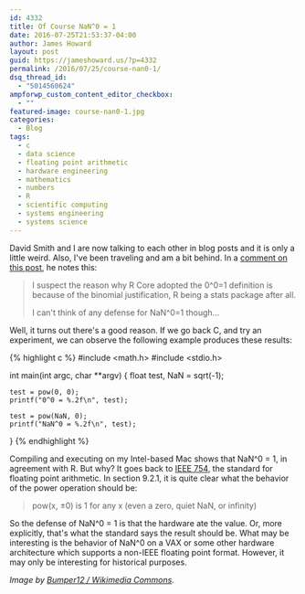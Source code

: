 ```yaml
---
id: 4332
title: Of Course NaN^0 = 1
date: 2016-07-25T21:53:37-04:00
author: James Howard
layout: post
guid: https://jameshoward.us/?p=4332
permalink: /2016/07/25/course-nan0-1/
dsq_thread_id:
  - "5014560624"
ampforwp_custom_content_editor_checkbox:
  - ""
featured-image: course-nan0-1.jpg
categories:
  - Blog
tags:
  - c
  - data science
  - floating point arithmetic
  - hardware engineering
  - mathematics
  - numbers
  - R
  - scientific computing
  - systems engineering
  - systems science
---
```

David Smith and I are now talking to each other in blog posts and
it is only a little weird.  Also, I've been traveling and am a bit
behind.  In a [comment on this
post](http://blog.revolutionanalytics.com/2016/07/understanding-na-in-r.html),
he notes this:

> I suspect the reason why R Core adopted the 0^0=1 definition is
because of the binomial justification, R being a stats package after
all.
>
> I can't think of any defense for NaN^0=1 though...

Well, it turns out there's a good reason.  If we go back C, and try
an experiment, we can observe the following example produces these
results:

{% highlight c %}
#include <math.h>
#include <stdio.h>

int main(int argc, char **argv) {
	float test, NaN = sqrt(-1);

	test = pow(0, 0);
	printf("0^0 = %.2f\n", test);

	test = pow(NaN, 0);
	printf("NaN^0 = %.2f\n", test);
}
{% endhighlight %}

Compiling and executing on my Intel-based Mac shows that NaN^0 =
1, in agreement with R.  But why?  It goes back to [IEEE
754](http://ieeexplore.ieee.org/xpl/articleDetails.jsp?arnumber=4610935&filter=AND(p_Publication_Number:4610933)),
the standard for floating point arithmetic.  In section 9.2.1, it
is quite clear what the behavior of the power operation should be:

> pow(x, ±0) is 1 for any x (even a zero, quiet NaN, or infinity)

So the defense of NaN^0 = 1 is that the hardware ate the value.
Or, more explicitly, that's what the standard says the result should
be.  What may be interesting is the behavior of NaN^0 on a VAX or
some other hardware architecture which supports a non-IEEE floating
point format.  However, it may only be interesting for historical
purposes.

_Image by [Bumper12 / Wikimedia
Commons](https://commons.wikimedia.org/wiki/File:80386with387.JPG)._
